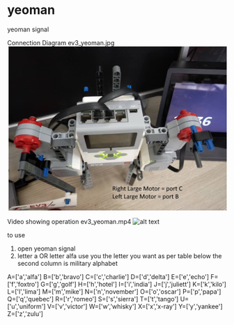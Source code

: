 # yeoman
yeoman signal

Connection Diagram
ev3_yeoman.jpg 
![Screenshot](ev3_yeoman.jpg)

Video showing operation
ev3_yeoman.mp4
![alt text](https://youtu.be/MzIEqMTVzdM)

to use
1) open yeoman signal
2) letter a OR letter alfa 
use you the letter you want as per table below
the second column is military alphabet

A=['a','alfa']
B=['b','bravo']
C=['c','charlie']
D=['d','delta']
E=['e','echo']
F=['f','foxtro']
G=['g','golf']
    H=['h','hotel']
    I=['i','india']
    J=['j','juliett']
    K=['k','kilo']
    L=['l','lima']
    M=['m','mike']
    N=['n','november']
    O=['o','oscar']
    P=['p','papa']
    Q=['q','quebec']
    R=['r','romeo']
    S=['s','sierra']
    T=['t','tango']
    U=['u','uniform']
    V=['v','victor']
    W=['w','whisky']
    X=['x','x-ray']
    Y=['y','yankee']
    Z=['z','zulu']
